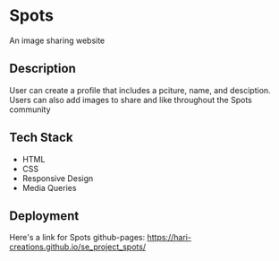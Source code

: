 # Spots 

An image sharing website

## Description 

User can create a profile that includes a pciture, name, and desciption. Users can also add images to share and like throughout the Spots community

## Tech Stack

- HTML
- CSS
- Responsive Design
- Media Queries

## Deployment

Here's a link for Spots github-pages:
https://hari-creations.github.io/se_project_spots/
